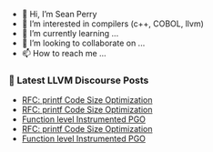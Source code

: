 - 👋 Hi, I’m Sean Perry
- 👀 I’m interested in compilers (c++, COBOL, llvm)
- 🌱 I’m currently learning ...
- 💞️ I’m looking to collaborate on ...
- 📫 How to reach me ...

<!---
s66perry/s66perry is a ✨ special ✨ repository because its `README.md` (this file) appears on your GitHub profile.
You can click the Preview link to take a look at your changes.
--->
### 📕 Latest LLVM Discourse Posts

<!-- DISCOURSE-LLVM:START -->
- [RFC: printf Code Size Optimization](https://discourse.llvm.org/t/rfc-printf-code-size-optimization/83146#post_16)
- [RFC: printf Code Size Optimization](https://discourse.llvm.org/t/rfc-printf-code-size-optimization/83146#post_15)
- [Function level Instrumented PGO](https://discourse.llvm.org/t/function-level-instrumented-pgo/83174#post_9)
- [RFC: printf Code Size Optimization](https://discourse.llvm.org/t/rfc-printf-code-size-optimization/83146#post_14)
- [Function level Instrumented PGO](https://discourse.llvm.org/t/function-level-instrumented-pgo/83174#post_8)
<!-- DISCOURSE-LLVM:END -->

